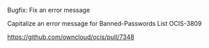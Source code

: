 Bugfix: Fix an error message

Capitalize an error message for Banned-Passwords List OCIS-3809

https://github.com/owncloud/ocis/pull/7348
